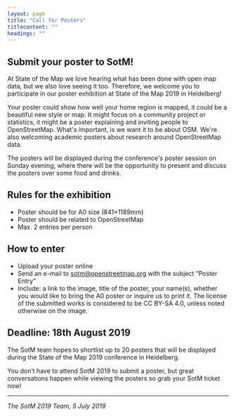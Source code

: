 ```yaml
---
layout: page
title: "Call for Posters"
titlecontent: ""
headings: ""
---
```


## Submit your poster to SotM!

At State of the Map we love hearing what has been done with open map data, but we also love seeing it too. Therefore, we welcome you to participate in our poster exhibition at State of the Map 2019 in Heidelberg!

Your poster could show how well your home region is mapped, it could be a beautiful new style or map. It might focus on a community project or statistics, it might be a poster explaining and inviting people to OpenStreetMap. What's important, is we want it to be about OSM. We're also welcoming academic posters about research around OpenStreetMap data.

The posters will be displayed during the conference's poster session on Sunday evening, where there will be the opportunity to present and discuss the posters over some food and drinks.

## Rules for the exhibition

* Poster should be for A0 size (841×1189mm)
* Poster should be related to OpenStreetMap
* Max. 2 entries per person

## How to enter

* Upload your poster online
* Send an e-mail to sotm@openstreetmap.org with the subject “Poster Entry“
* Include: a link to the image, title of the poster, your name(s), whether you would like to bring the A0 poster or inquire us to print it. The license of the submitted works is considered to be CC BY-SA 4.0, unless noted otherwise on the image.

## Deadline: 18th August 2019

The SotM team hopes to shortlist up to 20 posters that will be displayed during the State of the Map 2019 conference in Heidelberg.

You don’t have to attend SotM 2019 to submit a poster, but great conversations happen while viewing the posters so grab your SotM ticket now!

<hr>

_The SotM 2019 Team, 5 July 2019_
